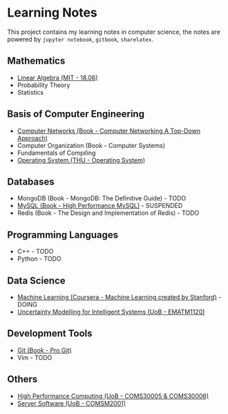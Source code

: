 Learning Notes
=========================

This project contains my learning notes in computer science, the notes are powered by `jupyter notebook`, `gitbook`, `sharelatex`.


Mathematics
-------------------------

* [Linear Algebra (MIT - 18.06)](https://github.com/JeraKrs/Notes/blob/master/Linear%20Algebra/README.md)
* Probability Theory
* Statistics


Basis of Computer Engineering
-------------------------

* [Computer Networks (Book - Computer Networking A Top-Down Approach)](https://jerakrs.gitbooks.io/computer_networks/content/)
* Computer Organization (Book - Computer Systems)
* Fundamentals of Compiling
* [Operating System (THU - Operating System)](https://github.com/JeraKrs/notes/blob/master/Operating%20System/README.md)


Databases
-------------------------

* MongoDB (Book - MongoDB: The Definitive Guide) - TODO
* [MySQL (Book - High Performance MySQL)](https://jerakrs.gitbooks.io/mysql/content/) - SUSPENDED
* Redis (Book - The Design and Implementation of Redis) - TODO


Programming Languages
-------------------------

* C++ - TODO
* Python - TODO


Data Science
-------------------------

* [Machine Learning (Coursera - Machine Learning created by Stanford)](https://github.com/JeraKrs/notes/blob/master/Machine%20Learning/README.md) - DOING
* [Uncertainty Modelling for Intelligent Systems (UoB - EMATM1120)](https://github.com/JeraKrs/Notes/blob/master/Uncertainty%20Modelling%20for%20Intelligent%20Systems/README.md)


Development Tools
-------------------------

* [Git (Book - Pro Git)](https://jerakrs.gitbooks.io/git/content/)
* Vim - TODO


Others
-------------------------

* [High Performance Computing (UoB - COMS30005 & COMS30006)](https://github.com/JeraKrs/Notes/blob/master/High%20Performance%20Computing/README.md)
* [Server Software (UoB - COMSM2001)](https://github.com/JeraKrs/notes/blob/master/Server%20Software/README.md)
